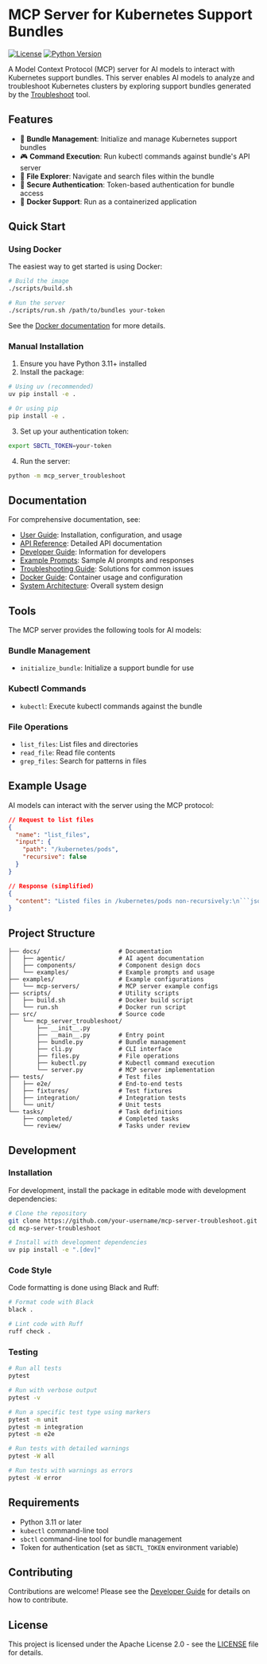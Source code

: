 # MCP Server for Kubernetes Support Bundles

[![License](https://img.shields.io/badge/License-Apache%202.0-blue.svg)](LICENSE)
[![Python Version](https://img.shields.io/badge/python-3.11%2B-blue)](https://www.python.org/downloads/)

A Model Context Protocol (MCP) server for AI models to interact with Kubernetes support bundles. This server enables AI models to analyze and troubleshoot Kubernetes clusters by exploring support bundles generated by the [Troubleshoot](https://troubleshoot.sh/) tool.

## Features

- 🚀 **Bundle Management**: Initialize and manage Kubernetes support bundles
- 🎮 **Command Execution**: Run kubectl commands against bundle's API server
- 📁 **File Explorer**: Navigate and search files within the bundle
- 🔐 **Secure Authentication**: Token-based authentication for bundle access
- 🐳 **Docker Support**: Run as a containerized application

## Quick Start

### Using Docker

The easiest way to get started is using Docker:

```bash
# Build the image
./scripts/build.sh

# Run the server
./scripts/run.sh /path/to/bundles your-token
```

See the [Docker documentation](DOCKER.md) for more details.

### Manual Installation

1. Ensure you have Python 3.11+ installed
2. Install the package:

```bash
# Using uv (recommended)
uv pip install -e .

# Or using pip
pip install -e .
```

3. Set up your authentication token:

```bash
export SBCTL_TOKEN=your-token
```

4. Run the server:

```bash
python -m mcp_server_troubleshoot
```

## Documentation

For comprehensive documentation, see:

- [User Guide](docs/user_guide.md): Installation, configuration, and usage
- [API Reference](docs/api_reference.md): Detailed API documentation
- [Developer Guide](docs/developer_guide.md): Information for developers
- [Example Prompts](docs/examples/prompt_examples.md): Sample AI prompts and responses
- [Troubleshooting Guide](docs/troubleshooting.md): Solutions for common issues
- [Docker Guide](DOCKER.md): Container usage and configuration
- [System Architecture](docs/architecture.md): Overall system design

## Tools

The MCP server provides the following tools for AI models:

### Bundle Management

- `initialize_bundle`: Initialize a support bundle for use

### Kubectl Commands

- `kubectl`: Execute kubectl commands against the bundle

### File Operations

- `list_files`: List files and directories
- `read_file`: Read file contents
- `grep_files`: Search for patterns in files

## Example Usage

AI models can interact with the server using the MCP protocol:

```json
// Request to list files
{
  "name": "list_files",
  "input": {
    "path": "/kubernetes/pods",
    "recursive": false
  }
}

// Response (simplified)
{
  "content": "Listed files in /kubernetes/pods non-recursively:\n```json\n[\n  {\n    \"name\": \"kube-system\",\n    \"path\": \"/kubernetes/pods/kube-system\",\n    \"type\": \"directory\",\n    \"size\": null,\n    \"modified\": \"2025-04-10T12:30:45Z\"\n  },\n  {\n    \"name\": \"pod-definition.yaml\",\n    \"path\": \"/kubernetes/pods/pod-definition.yaml\",\n    \"type\": \"file\",\n    \"size\": 1254,\n    \"modified\": \"2025-04-10T12:30:45Z\"\n  }\n]\n```\nDirectory metadata:\n```json\n{\n  \"path\": \"/kubernetes/pods\",\n  \"recursive\": false,\n  \"total_files\": 1,\n  \"total_dirs\": 1\n}\n```"
}
```

## Project Structure

```
├── docs/                      # Documentation
│   ├── agentic/               # AI agent documentation
│   ├── components/            # Component design docs
│   └── examples/              # Example prompts and usage
├── examples/                  # Example configurations
│   └── mcp-servers/           # MCP server example configs
├── scripts/                   # Utility scripts
│   ├── build.sh               # Docker build script
│   └── run.sh                 # Docker run script
├── src/                       # Source code
│   └── mcp_server_troubleshoot/
│       ├── __init__.py
│       ├── __main__.py        # Entry point
│       ├── bundle.py          # Bundle management
│       ├── cli.py             # CLI interface
│       ├── files.py           # File operations
│       ├── kubectl.py         # Kubectl command execution
│       └── server.py          # MCP server implementation
├── tests/                     # Test files
│   ├── e2e/                   # End-to-end tests
│   ├── fixtures/              # Test fixtures 
│   ├── integration/           # Integration tests
│   └── unit/                  # Unit tests
└── tasks/                     # Task definitions
    ├── completed/             # Completed tasks
    └── review/                # Tasks under review
```

## Development

### Installation

For development, install the package in editable mode with development dependencies:

```bash
# Clone the repository
git clone https://github.com/your-username/mcp-server-troubleshoot.git
cd mcp-server-troubleshoot

# Install with development dependencies
uv pip install -e ".[dev]"
```

### Code Style

Code formatting is done using Black and Ruff:

```bash
# Format code with Black
black .

# Lint code with Ruff
ruff check .
```

### Testing

```bash
# Run all tests
pytest

# Run with verbose output
pytest -v

# Run a specific test type using markers
pytest -m unit
pytest -m integration
pytest -m e2e

# Run tests with detailed warnings
pytest -W all

# Run tests with warnings as errors
pytest -W error
```

## Requirements

- Python 3.11 or later
- `kubectl` command-line tool
- `sbctl` command-line tool for bundle management
- Token for authentication (set as `SBCTL_TOKEN` environment variable)

## Contributing

Contributions are welcome! Please see the [Developer Guide](docs/developer_guide.md) for details on how to contribute.

## License

This project is licensed under the Apache License 2.0 - see the [LICENSE](LICENSE) file for details.